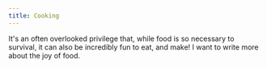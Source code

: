 ```yaml
---
title: Cooking
---
```

It's an often overlooked privilege that, while food is so necessary to survival, it can also be incredibly fun to eat, and make! I want to write more about the joy of food.


